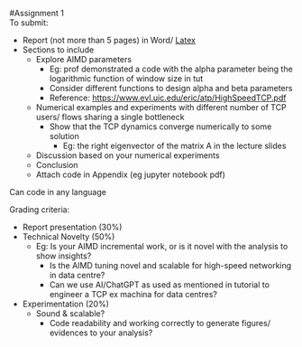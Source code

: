 #Assignment 1<br>
To submit:

- Report (not more than 5 pages) in Word/ [Latex](https://www.overleaf.com/)
- Sections to include
    - Explore AIMD parameters
        - Eg: prof demonstrated a code with the alpha parameter being the logarithmic function of window size in tut
        - Consider different functions to design alpha and beta parameters
        - Reference: https://www.evl.uic.edu/eric/atp/HighSpeedTCP.pdf
    - Numerical examples and experiments with different number of TCP users/ flows sharing a single bottleneck
        - Show that the TCP dynamics converge numerically to some solution
            - Eg: the right eigenvector of the matrix A in the lecture slides
    - Discussion based on your numerical experiments
    - Conclusion
    - Attach code in Appendix (eg jupyter notebook pdf)

Can code in any language 

Grading criteria:

- Report presentation (30%)
- Technical Novelty (50%)
    - Eg: Is your AIMD incremental work, or is it novel with the analysis to show insights?
        - Is the AIMD tuning novel and scalable for high-speed networking in data centre?
        - Can we use AI/ChatGPT as used as mentioned in tutorial to engineer a TCP ex machina for data centres?
- Experimentation (20%)
    - Sound & scalable?
        - Code readability and working correctly to generate figures/ evidences to your analysis?
